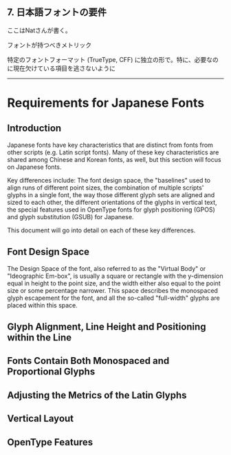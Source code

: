 ## 7. 日本語フォントの要件
ここはNatさんが書く。

フォントが持つべきメトリック

特定のフォントフォーマット (TrueType, CFF) に独立の形で。特に、必要なのに現在欠けている項目を逃さないように



***

# Requirements for Japanese Fonts

## Introduction
Japanese fonts have key characteristics that are distinct from fonts from other scripts (e.g. Latin script fonts). Many of these key characteristics are shared among Chinese and Korean fonts, as well, but this section will focus on Japanese fonts.

Key differences include: The font design space, the "baselines" used to align runs of different point sizes, the combination of multiple scripts' glyphs in a single font, the way those different glyph sets are aligned and sized to each other, the different orientations of the glyphs in vertical text, the special features used in OpenType fonts for glyph positioning (GPOS) and glyph substitution (GSUB) for Japanese. 

This document will go into detail on each of these key differences.

## Font Design Space

The Design Space of the font, also referred to as the "Virtual Body" or "Ideographic Em-box", is usually a square or rectangle with the y-dimension equal in height to the point size, and the width either also equal to the point size or some percentage narrower. This space describes the monospaced glyph escapement for the font, and all the so-called "full-width" glyphs are placed within this space.



## Glyph Alignment, Line Height and Positioning within the Line


## Fonts Contain Both Monospaced and Proportional Glyphs


## Adjusting the Metrics of the Latin Glyphs


## Vertical Layout


## OpenType Features

